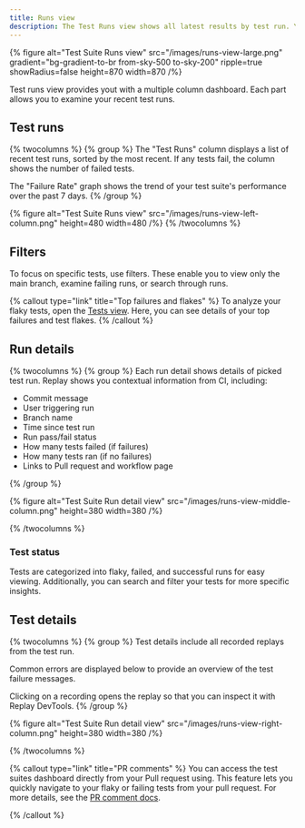 ```yaml
---
title: Runs view
description: The Test Runs view shows all latest results by test run. You can take a look at your tests at a high level, drive down test flakes or jump into a particular test to start debugging.
---
```


{% figure
  alt="Test Suite Runs view"
  src="/images/runs-view-large.png"
  gradient="bg-gradient-to-br from-sky-500 to-sky-200"
  ripple=true
  showRadius=false
  height=870
  width=870
/%}

Test runs view provides yout with a multiple column dashboard. Each part allows you to examine your recent test runs.

## Test runs

{% twocolumns %}
{% group %}
The "Test Runs" column displays a list of recent test runs, sorted by the most recent. If any tests fail, the column shows the number of failed tests.

The "Failure Rate" graph shows the trend of your test suite's performance over the past 7 days.
{% /group %}

{% figure
  alt="Test Suite Runs view"
  src="/images/runs-view-left-column.png"
  height=480
  width=480
/%}
{% /twocolumns %}

## Filters

To focus on specific tests, use filters. These enable you to view only the main branch, examine failing runs, or search through runs.

{% callout type="link" title="Top failures and flakes" %}
To analyze your flaky tests, open the [Tests view](/test-suites/top-failing-and-flaky-tests). Here, you can see details of your top failures and test flakes.
{% /callout %}

## Run details

{% twocolumns %}
{% group %}
Each run detail shows details of picked test run. Replay shows you contextual information from CI, including:

- Commit message
- User triggering run
- Branch name
- Time since test run
- Run pass/fail status
- How many tests failed (if failures)
- How many tests ran (if no failures)
- Links to Pull request and workflow page

{% /group %}

{% figure
  alt="Test Suite Run detail view"
  src="/images/runs-view-middle-column.png"
  height=380
  width=380
/%}

{% /twocolumns %}

### Test status

Tests are categorized into flaky, failed, and successful runs for easy viewing. Additionally, you can search and filter your tests for more specific insights.

## Test details

{% twocolumns %}
{% group %}
Test details include all recorded replays from the test run.

Common errors are displayed below to provide an overview of the test failure messages.

Clicking on a recording opens the replay so that you can inspect it with Replay DevTools.
{% /group %}

{% figure
  alt="Test Suite Run detail view"
  src="/images/runs-view-right-column.png"
  height=380
  width=380
/%}

{% /twocolumns %}

{% callout type="link" title="PR comments" %}
You can access the test suites dashboard directly from your Pull request using. This feature lets you quickly navigate to your flaky or failing tests from your pull request. For more details, see the [PR comment docs](/test-suites/pr-comments).

{% /callout %}
